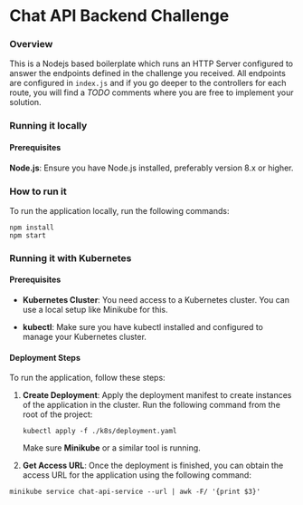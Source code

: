 # Chat API Backend Challenge

### Overview

This is a Nodejs based boilerplate which runs an HTTP Server configured to answer the endpoints defined in
the challenge you received. All endpoints are configured in `index.js` and if you go deeper to the controllers
for each route, you will find a _TODO_ comments where you are free to implement your solution.

### Running it locally

#### Prerequisites

**Node.js**: Ensure you have Node.js installed, preferably version 8.x or higher.

### How to run it

To run the application locally, run the following commands:

```
npm install
npm start
```

### Running it with Kubernetes

#### Prerequisites

- **Kubernetes Cluster**: You need access to a Kubernetes cluster. You can use a local setup like Minikube for this.

- **kubectl**: Make sure you have kubectl installed and configured to manage your Kubernetes cluster.

#### Deployment Steps

To run the application, follow these steps:

1. **Create Deployment**: Apply the deployment manifest to create instances of the application in the cluster. Run the following command from the root of the project:

   ```
   kubectl apply -f ./k8s/deployment.yaml
   ```

   Make sure **Minikube** or a similar tool is running.

2. **Get Access URL**: Once the deployment is finished, you can obtain the access URL for the application using the following command:

```
minikube service chat-api-service --url | awk -F/ '{print $3}'
```
